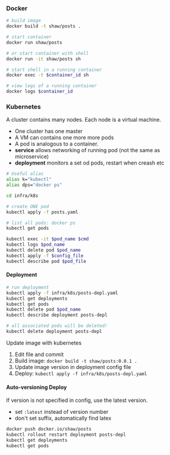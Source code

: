 ### Docker

```bash
# build image
docker build -t shaw/posts .

# start container
docker run shaw/posts

# or start container with shell
docker run -it shaw/posts sh

# start shell in a running container
docker exec -t $container_id sh

# view logs of a running container
docker logs $container_id
```

### Kubernetes
A cluster contains many nodes. Each node is a virtual machine.
* One cluster has one master
* A VM can contains one more more pods
* A pod is analogous to a container.
* **service** allows networking of running pod (not the same as microservice)
* **deployment** monitors a set od pods, restart when creash etc

```bash
# Useful alias
alias k="kubectl"
alias dps="docker ps"

cd infra/k8s

# create ONE pod
kubectl apply -f posts.yaml

# list all pods: docker ps
kubectl get pods

kubectl exec -it $pod_name $cmd
kubectl logs $pod_name
kubectl delete pod $pod_name
kubectl apply -f $config_file
kubectl describe pod $pod_file
```

#### Deployment
```bash
# run deployment
kubectl apply -f infra/k8s/posts-depl.yaml
kubectl get deployments
kubectl get pods
kubectl delete pod $pod_name
kubectl describe deployment posts-depl

# all associated pods will be deleted!
kubectl delete deployment posts-depl
```

Update image with kubernetes
1. Edit file and commit
2. Build image: `docker build -t shaw/posts:0.0.1 .`
3. Update image version in deployment config file
4. Deploy: `kubectl apply -f infra/k8s/posts-depl.yaml`

#### Auto-versioning Deploy
If version is not specified in config, use the latest version.
* set `:latest` instead of version number
* don't set suffix, automatically find latex

```bash
docker push docker.io/shaw/posts
kubectl rollout restart deployment posts-depl
kubectl get deployments
kubectl get pods
```